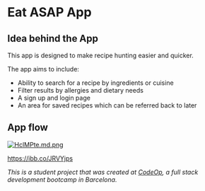 # Eat ASAP App

## Idea behind the App
This app is designed to make recipe hunting easier and quicker.

The app aims to include:
- Ability to search for a recipe by ingredients or cuisine
- Filter results by allergies and dietary needs
- A sign up and login page
- An area for saved recipes which can be referred back to later

## App flow
[![HclMPte.md.png](https://iili.io/HclMPte.md.png)](https://freeimage.host/i/HclMPte)


https://ibb.co/JRVYjps

_This is a student project that was created at [CodeOp](http://codeop.tech), a full stack development bootcamp in Barcelona._